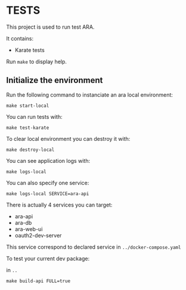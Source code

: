 # TESTS

This project is used to run test ARA.

It contains:

* Karate tests

Run `make` to display help.

## Initialize the environment

Run the following command to instanciate an ara local environment:

```shell
make start-local
```

You can run tests with:

```shell
make test-karate
```

To clear local environment you can destroy it with:

```shell
make destroy-local
```

You can see application logs with:

```shell
make logs-local
```

You can also specify one service:

```shell
make logs-local SERVICE=ara-api
```

There is actually 4 services you can target:

* ara-api
* ara-db
* ara-web-ui
* oauth2-dev-server

This service correspond to declared service in `../docker-compose.yaml`

To test your current dev package:

in `..`

```shell
make build-api FULL=true
```
